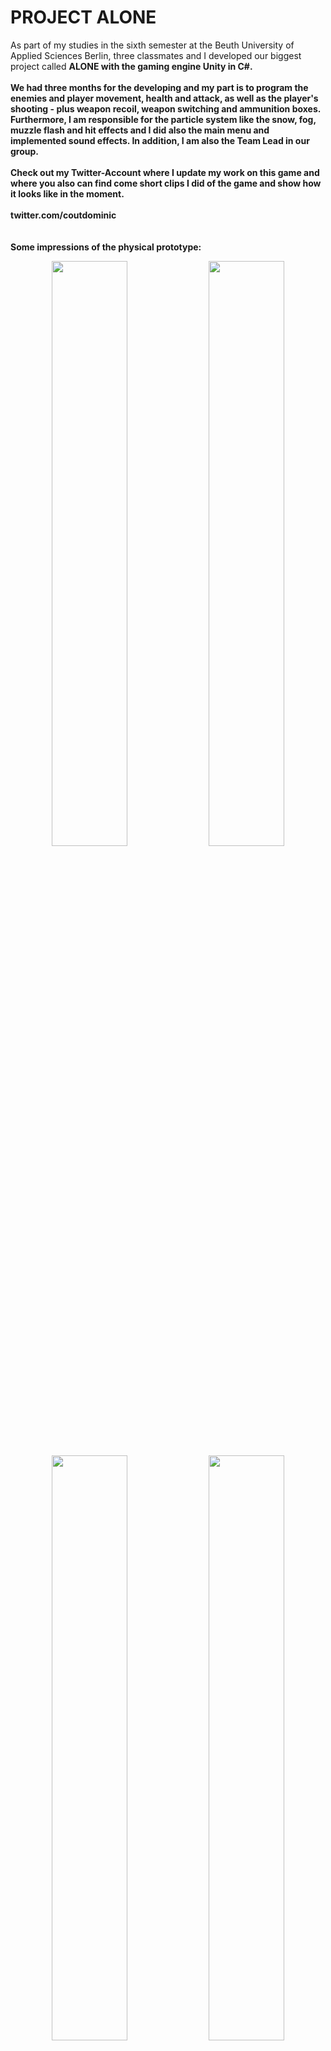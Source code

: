 # PROJECT ALONE

As part of my studies in the sixth semester at the Beuth University of Applied Sciences Berlin, three classmates and I developed our biggest project called <strong>ALONE<strong> with the gaming engine Unity in C#.
<br/><br/>
We had three months for the developing and <strong>my part is to program the enemies and player movement, health and attack, as well as the player's shooting - plus weapon recoil, weapon switching and ammunition boxes. Furthermore, I am responsible for the particle system like the snow, fog, muzzle flash and hit effects and I did also the main menu and implemented sound effects. In addition, I am also the Team Lead in our group</strong>.
<br/><br/>
<strong>Check out my Twitter-Account where I update my work on this game and where you also can find come short clips I did of the game and show how it looks like in the moment</strong>.
<br/><br/>
twitter.com/coutdominic
<br/><br/><br/>
Some impressions of the physical prototype:
<p align="center">
    <img src="./docs/physical_prototype/prototyp_flaeche_unbeklebt.JPG"  width="49%" height="49%">
    <img src="./docs/physical_prototype/prototyp_flaeche_geklebt1.JPG"  width="49%" height="49%">
    <img src="./docs/physical_prototype/prototyp_baum2_ohne_farbe.JPG"  width="49%" height="49%">
    <img src="./docs/physical_prototype/prototyp_anmalen.JPG"  width="49%" height="49%">
    <img src="./docs/physical_prototype/prototyp_bemalen1.jpeg"  width="49%" height="49%">
    <img src="./docs/physical_prototype/prototyp_bemalen2.jpeg"  width="49%" height="49%">
    <img src="./docs/physical_prototype/prototyp_bemalen3.jpeg"  width="49%" height="49%">
    <img src="./docs/physical_prototype/prototyp_bemalen4.jpeg"  width="49%" height="49%">
    <img src="./docs/physical_prototype/prototyp_fertig.jpeg"  width="49%" height="49%">
    <img src="./docs/physical_prototype/prototyp_player1.jpeg"  width="49%" height="49%">
    <img src="./docs/physical_prototype/prototyp_munitionsbox_aufsammeln.jpeg"  width="49%" height="49%">
    <img src="./docs/physical_prototype/prototyp_mehrere_gegner_tot.jpeg"  width="49%" height="49%">
    <img src="./docs/physical_prototype/prototyp_bruecke2.jpeg"  width="49%" height="49%">
    <img src="./docs/physical_prototype/prototyp_endboss1.jpeg"  width="49%" height="49%">
</p>
<br/><br/>
Some impressions of the digital prototype:
<p align="center">
    <img src="./docs/digital_prototype/first_ideas.png"  width="49%" height="49%">
    <img src="./docs/digital_prototype/first_ideas2.png"  width="49%" height="49%">
    <img src="./docs/digital_prototype/Zombie_Horde1.png"  width="49%" height="49%">
    <img src="./docs/digital_prototype/Zombie_Horde2.jpeg"  width="49%" height="49%">
    <img src="./docs/digital_prototype/tutorial.png"  width="49%" height="49%">
    <img src="./docs/digital_prototype/moving_wall.png"  width="49%" height="49%">
    <img src="./docs/digital_prototype/ammo_box.png"  width="49%" height="49%">
    <img src="./docs/digital_prototype/document.png"  width="49%" height="49%">
    <img src="./docs/digital_prototype/Harpy1.png"  width="49%" height="49%">
    <img src="./docs/digital_prototype/Harpy2.png"  width="49%" height="49%">
    <img src="./docs/digital_prototype/snow_level.png"  width="49%" height="49%">
    <img src="./docs/digital_prototype/Level1_prototyp.png"  width="49%" height="49%">
    <img src="./docs/digital_prototype/inside_house.png"  width="49%" height="49%">
    <img src="./docs/digital_prototype/new_bridge.png"  width="49%" height="49%">
    <img src="./docs/digital_prototype/new_street.png"  width="49%" height="49%">
    <img src="./docs/digital_prototype/press_square.png"  width="49%" height="49%">
    <img src="./docs/digital_prototype/trash_can.png"  width="49%" height="49%">
    <img src="./docs/digital_prototype/burn.png"  width="49%" height="49%">
    <img src="./docs/digital_prototype/running_burn.png"  width="49%" height="49%">
    <img src="./docs/digital_prototype/boss_level1.png"  width="49%" height="49%">
    <img src="./docs/digital_prototype/boss_level2.png"  width="49%" height="49%">
    <img src="./docs/digital_prototype/chains.png"  width="49%" height="49%">
    <img src="./docs/digital_prototype/portal.png"  width="49%" height="49%">
    <img src="./docs/digital_prototype/shield1.png"  width="49%" height="49%">
    <img src="./docs/digital_prototype/shield2.png"  width="49%" height="49%">
    <img src="./docs/digital_prototype/skull_carpet1.png"  width="49%" height="49%">
    <img src="./docs/digital_prototype/skull_carpet2.png"  width="49%" height="49%">
    <img src="./docs/digital_prototype/candle_holder1.png"  width="49%" height="49%">
    <img src="./docs/digital_prototype/candle_holder2.png"  width="49%" height="49%">
    <img src="./docs/digital_prototype/almost_done.png"  width="49%" height="49%">
    
</p>
